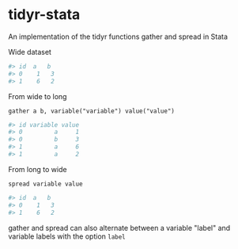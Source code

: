 tidyr-stata
===========

An implementation of the tidyr functions gather and spread in Stata



Wide dataset
```R
#> id  a   b
#> 0	1	3
#> 1	6	2
```
From wide to long
```
gather a b, variable("variable") value("value")
```

```R
#> id variable value
#> 0         a     1
#> 0         b     3
#> 1		 a     6
#> 1         a     2
```

From long to wide
```
spread variable value
```
```R
#> id  a   b
#> 0	1	3
#> 1	6	2
```




gather and spread can also alternate between a variable "label" and variable labels with the option `label`
